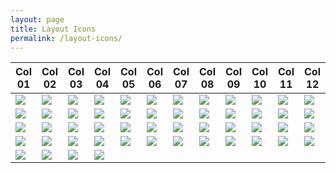 ```yaml
---
layout: page
title: Layout Icons
permalink: /layout-icons/
---
```


Col 01  |Col 02  |Col 03  |Col 04  |Col 05  |Col 06  |Col 07  |Col 08  |Col 09  |Col 10  |Col 11  |Col 12  
--------|--------|--------|--------|--------|--------|--------|--------|--------|--------|--------|--------
![][i1] |![][i2] |![][i3] |![][i4] |![][i5] |![][i6] |![][i7] |![][i8] |![][i9] |![][i10]|![][i11]|![][i12]
![][i13]|![][i14]|![][i15]|![][i16]|![][i17]|![][i18]|![][i19]|![][i20]|![][i21]|![][i22]|![][i23]|![][i24]
![][i25]|![][i26]|![][i27]|![][i28]|![][i29]|![][i30]|![][i31]|![][i32]|![][i33]|![][i34]|![][i35]|![][i36]
![][i37]|![][i38]|![][i39]|![][i40]|![][i41]|![][i42]|![][i43]|![][i44]|![][i45]|![][i46]|![][i47]|![][i48]
![][i49]|![][i50]|![][i51]|![][i52]|        |        |        |        |        |        |        |

[i1]: layout-icons/content-2col-leftbody-alltext.svg
[i2]: layout-icons/content-2col-leftbody-color.svg
[i3]: layout-icons/content-2col-leftbody-image.svg
[i4]: layout-icons/content-2col-rightbody-alltext.svg
[i5]: layout-icons/content-2col-rightbody-color.svg
[i6]: layout-icons/content-2col-rightbody-image.svg
[i7]: layout-icons/content-3col-alltext.svg
[i8]: layout-icons/content-3col-color.svg
[i9]: layout-icons/content-3col-image.svg
[i10]: layout-icons/content-leftsidebar-color.svg
[i11]: layout-icons/content-leftsidebar-image.svg
[i12]: layout-icons/content-open-color.svg
[i13]: layout-icons/content-open-image.svg
[i14]: layout-icons/content-rightsidebar-color.svg
[i15]: layout-icons/content-rightsidebar-image.svg
[i16]: layout-icons/content-rubix-alternating.svg
[i17]: layout-icons/content-rubix-wrap.svg
[i18]: layout-icons/content-rubix.svg
[i19]: layout-icons/formats-cards.svg
[i20]: layout-icons/formats-columns.svg
[i21]: layout-icons/formats-mosaic.svg
[i22]: layout-icons/formats-rows.svg
[i23]: layout-icons/home-2col-buttons.svg
[i24]: layout-icons/home-2col-carousel-alt.svg
[i25]: layout-icons/home-2col-carousel.svg
[i26]: layout-icons/home-2col-static.svg
[i27]: layout-icons/home-3col-carousel.svg
[i28]: layout-icons/home-3col-static.svg
[i29]: layout-icons/home-buttons-carousel.svg
[i30]: layout-icons/home-buttons-static.svg
[i31]: layout-icons/home-hero-carousel.svg
[i32]: layout-icons/home-hero-static.svg
[i33]: layout-icons/home-leftbutton-carousel.svg
[i34]: layout-icons/home-leftbutton-static.svg
[i35]: layout-icons/home-leftside-carousel.svg
[i36]: layout-icons/home-leftside-static.svg
[i37]: layout-icons/home-lefttext-carousel.svg
[i38]: layout-icons/home-lefttext-static.svg
[i39]: layout-icons/home-rightbutton-carousel.svg
[i40]: layout-icons/home-rightbutton-static.svg
[i41]: layout-icons/home-rightside-carousel.svg
[i42]: layout-icons/home-rightside-static.svg
[i43]: layout-icons/home-righttext-carousel.svg
[i44]: layout-icons/home-righttext-static.svg
[i45]: layout-icons/home-rubix-carousel.svg
[i46]: layout-icons/home-stackbutton-carousel.svg
[i47]: layout-icons/home-stackbutton-static.svg
[i48]: layout-icons/home-tile.svg
[i49]: layout-icons/home-vertical-leftcarousel.svg
[i50]: layout-icons/home-vertical-leftstatic.svg
[i51]: layout-icons/home-vertical-rightcarousel.svg
[i52]: layout-icons/home-vertical-rightstatic.svg
